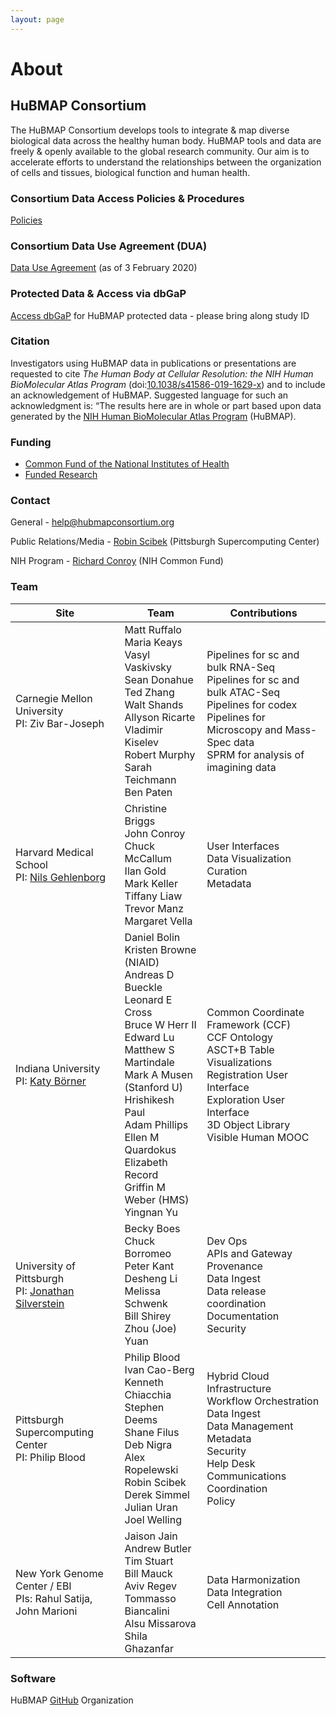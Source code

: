 ```yaml
---
layout: page
---
```

# About

## HuBMAP Consortium
The HuBMAP Consortium develops tools to integrate & map diverse biological data across the healthy human body. HuBMAP tools and data are freely & openly available to the global research community. Our aim is to accelerate efforts to understand the relationships between the organization of cells and tissues, biological function and human health.

### Consortium Data Access Policies & Procedures
[Policies](https://hubmapconsortium.org/policies/)

### Consortium Data Use Agreement (DUA)
[Data Use Agreement](https://hubmapconsortium.org/wp-content/uploads/2020/06/DUA_FINAL_2020_02_03_for_Signature.pdf) (as of 3 February 2020)

### Protected Data & Access via dbGaP
[Access dbGaP](https://dbgap.ncbi.nlm.nih.gov/aa/wga.cgi?page=login) for HuBMAP protected data - please bring along study ID

### Citation
Investigators using HuBMAP data in publications or presentations are requested to cite _The Human Body at Cellular Resolution: the NIH Human BioMolecular Atlas Program_ (doi:[10.1038/s41586-019-1629-x](https://doi.org/10.1038/s41586-019-1629-x)) and to include an acknowledgement of HuBMAP. Suggested language for such an acknowledgment is: “The results here are in whole or part based upon data generated by the [NIH Human BioMolecular Atlas Program](https://hubmapconsortium.org) (HuBMAP).

### Funding
- [Common Fund of the National Institutes of Health](https://commonfund.nih.gov/HuBMAP)
- [Funded Research](https://commonfund.nih.gov/HuBMAP/fundedresearch)
 
### Contact
General - help@hubmapconsortium.org

Public Relations/Media - [Robin Scibek](mailto:flaus@psc.edu) (Pittsburgh Supercomputing Center)

NIH Program - [Richard Conroy](mailto:richard.conroy@nih.gov) (NIH Common Fund)

### Team

<table>
<thead>
  <tr>
    <th>Site</th>
    <th>Team</th>
    <th>Contributions</th>
  </tr>
</thead>
<tbody>
<tr>
  <td>
  Carnegie Mellon University<br>
  PI: Ziv Bar-Joseph<br>
  </td>
  <td>
  Matt Ruffalo<br>
  Maria Keays<br>
  Vasyl Vaskivsky<br> 
  Sean Donahue<br>
  Ted Zhang<br>
  Walt Shands<br>
  Allyson Ricarte<br>
  Vladimir Kiselev <br>
  Robert Murphy<br>
  Sarah Teichmann <br>
  Ben Paten<br>
  </td>
  <td>
  Pipelines for sc and bulk RNA-Seq<br>
  Pipelines for sc and bulk ATAC-Seq<br>
  Pipelines for codex<br>
  Pipelines for Microscopy and Mass-Spec data<br>
  SPRM for analysis of imagining data<br>
  </td>
</tr>
<tr>
  <td>
  Harvard Medical School<br>
  PI: <a href="http://gehlenborglab.org/team/members/nils-gehlenborg/">Nils Gehlenborg</a><br>
  </td>
  <td>
  Christine Briggs<br>
  John Conroy<br>
  Chuck McCallum<br>
  Ilan Gold<br>
  Mark Keller<br>
  Tiffany Liaw<br>
  Trevor Manz<br>
  Margaret Vella<br>
  </td>
  <td>
  User Interfaces<br>
  Data Visualization<br>
  Curation<br>
  Metadata<br>
  </td>
</tr>
<tr>
  <td>
  Indiana University<br>
  PI: <a href="http://cns.iu.edu">Katy Börner</a><br>
  </td>
  <td>
  Daniel Bolin<br>
  Kristen Browne (NIAID)<br>
  Andreas D Bueckle<br>
  Leonard E Cross<br>
  Bruce W Herr II<br>
  Edward Lu<br>
  Matthew S Martindale<br>
  Mark A Musen (Stanford U)<br>
  Hrishikesh Paul<br>
  Adam Phillips<br>
  Ellen M Quardokus<br>
  Elizabeth Record<br>
  Griffin M Weber (HMS)<br>
  Yingnan Yu<br>
  </td>
  <td>
  Common Coordinate Framework (CCF)<br>
  CCF Ontology<br>
  ASCT+B Table Visualizations<br>
  Registration User Interface<br>
  Exploration User Interface<br>
  3D Object Library<br>
  Visible Human MOOC<br>
  </td>
</tr>
<tr>
  <td>
  University of Pittsburgh<br>
  PI: <a href="https://rio.pitt.edu">Jonathan Silverstein</a><br>
  </td>
  <td>
  Becky Boes<br>
  Chuck Borromeo<br>
  Peter Kant<br>
  Desheng Li<br>
  Melissa Schwenk<br>
  Bill Shirey<br>
  Zhou (Joe) Yuan<br>
  </td>
  <td>
  Dev Ops<br>
  APIs and Gateway<br>
  Provenance<br>
  Data Ingest<br>
  Data release coordination<br>
  Documentation<br>
  Security<br>
  </td>
</tr>
<tr>
  <td>
  Pittsburgh Supercomputing Center<br>
  PI: Philip Blood<br>
  </td>
  <td>
  Philip Blood<br>
  Ivan Cao-Berg<br>
  Kenneth Chiacchia<br>
  Stephen Deems<br>
  Shane Filus<br>
  Deb Nigra<br>
  Alex Ropelewski<br>
  Robin Scibek<br>
  Derek Simmel<br>
  Julian Uran<br>
  Joel Welling<br>
  </td>
  <td>
  Hybrid Cloud Infrastructure<br>
  Workflow Orchestration<br>
  Data Ingest<br>
  Data Management<br>
  Metadata<br>
  Security<br>
  Help Desk<br>
  Communications<br>
  Coordination<br>
  Policy<br>
  </td>
</tr>
<tr>
  <td>
  New York Genome Center / EBI<br>
  PIs: Rahul Satija, John Marioni<br>
  </td>
  <td>
  Jaison Jain<br>
  Andrew Butler<br>
  Tim Stuart<br>
  Bill Mauck<br>
  Aviv Regev<br>
  Tommasso Biancalini<br>
  Alsu Missarova<br>
  Shila Ghazanfar<br>
  </td>
  <td>
  Data Harmonization<br>
  Data Integration<br>
  Cell Annotation<br>
  </td>
</tr>
</tbody>
</table>


### Software
HuBMAP [GitHub](https://github.com/hubmapconsortium) Organization
